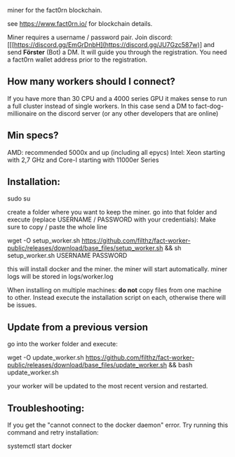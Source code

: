 miner for the fact0rn blockchain.

see https://www.fact0rn.io/ for blockchain details.

Miner requires a username / password pair. Join discord: [[[https://discord.gg/EmGrDnbH](https://discord.gg/JU7Gzc587w)] and send <b>Förster</b> (Bot) a DM. It will guide you through the registration. You need a fact0rn wallet address prior to the registration.


<h2>How many workers should I connect?</h2>
If you have more than 30 CPU and a 4000 series GPU it makes sense to run a full cluster instead of single workers. In this case send a DM to fact-dog-millionaire on the discord server (or any other developers that are online)

<h2>Min specs?</h2> 
AMD: recommended 5000x and up (including all epycs)
Intel: Xeon starting with 2,7 GHz and Core-I starting with 11000er Series 

<h2>Installation:</h2>
sudo su

create a folder where you want to keep the miner.
go into that folder and execute (replace USERNAME / PASSWORD with your credentials):
Make sure to copy / paste the whole line

wget -O setup_worker.sh https://github.com/filthz/fact-worker-public/releases/download/base_files/setup_worker.sh && sh setup_worker.sh USERNAME PASSWORD

this will install docker and the miner. the miner will start automatically.
miner logs will be stored in logs/worker.log 

When installing on multiple machines: <b>do not</b> copy files from one machine to other. Instead execute the installation script on each, otherwise there will be issues.

<h2>Update from a previous version</h2>
go into the worker folder and execute:

wget -O update_worker.sh https://github.com/filthz/fact-worker-public/releases/download/base_files/update_worker.sh && bash update_worker.sh 

your worker will be updated to the most recent version and restarted.

<h2>Troubleshooting:</h2>
If you get the "cannot connect to the docker daemon" error. Try running this command and retry installation:

systemctl start docker
